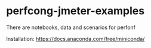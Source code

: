 # perfcong-jmeter-examples
 
There are notebooks, data and scenarios for perfonf

Installation:
https://docs.anaconda.com/free/miniconda/
